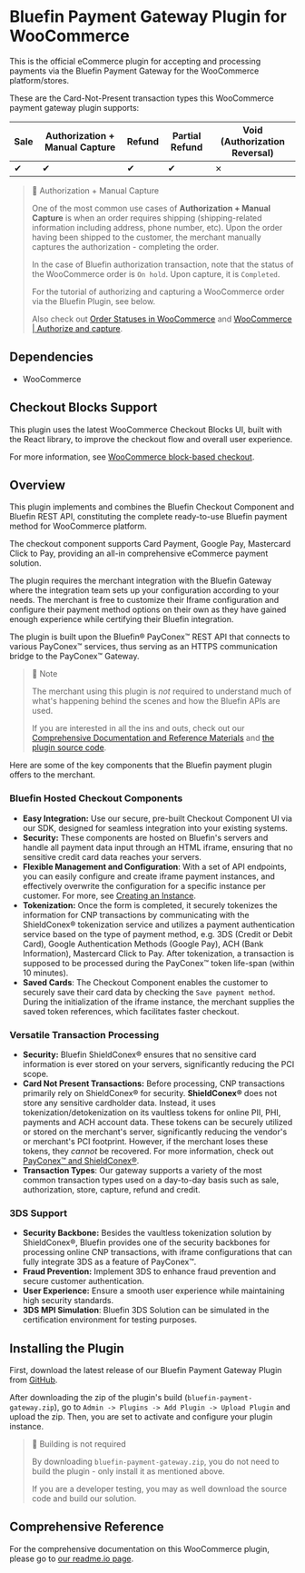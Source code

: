 # Bluefin Payment Gateway Plugin for WooCommerce

This is the official eCommerce plugin for accepting and processing payments via the Bluefin Payment Gateway for the WooCommerce platform/stores.

These are the Card-Not-Present transaction types this WooCommerce payment gateway plugin supports:

| Sale | Authorization + Manual Capture | Refund | Partial Refund | Void (Authorization Reversal) |
| ---- | ------------------------------ | ------ | -------------- | ----------------------------- |
| ✔    | ✔                              | ✔      | ✔              | ✗                             |



> 📘 Authorization + Manual Capture
>
> One of the most common use cases of **Authorization + Manual Capture** is when an order requires shipping (shipping-related information including address, phone number, etc). Upon the order having been shipped to the customer, the merchant manually captures the authorization - completing the order.
>
> In the case of Bluefin authorization transaction, note that the status of the WooCommerce order is `On hold`. Upon capture, it is `Completed`.
>
> For the tutorial of authorizing and capturing a WooCommerce order via the Bluefin Plugin, see below. 
>
> Also check out [Order Statuses in WooCommerce](https://woocommerce.com/document/managing-orders/order-statuses/#order-statuses-in-woocommerce) and [WooCommerce | Authorize and capture](https://woocommerce.com/document/woopayments/settings-guide/authorize-and-capture/).



## Dependencies

- WooCommerce



## Checkout Blocks Support

This plugin uses the latest WooCommerce Checkout Blocks UI, built with the React library, to improve the checkout flow and overall user experience.

For more information, see [WooCommerce block-based checkout](https://woocommerce.com/checkout-blocks/).



## Overview

This plugin implements and combines the Bluefin Checkout Component and Bluefin REST API, constituting the complete ready-to-use Bluefin payment method for WooCommerce platform.

The checkout component supports Card Payment, Google Pay, Mastercard Click to Pay, providing an all-in comprehensive eCommerce payment solution.

The plugin requires the merchant integration with the Bluefin Gateway where the integration team sets up your configuration according to your needs. The merchant is free to customize their Iframe configuration and configure their payment method options on their own as they have gained enough experience while certifying their Bluefin integration.

The plugin is built upon the Bluefin® PayConex™ REST API that connects to various PayConex™ services, thus serving as an HTTPS communication bridge to the PayConex™ Gateway.



> 📘 Note
>
> The merchant using this plugin is *not* required to understand much of what's happening behind the scenes and how the Bluefin APIs are used.
>
> If you are interested in all the ins and outs, check out our [Comprehensive Documentation and Reference Materials](https://developers.bluefin.com/payconex/v4/reference/payconex-introduction) and [the plugin source code](https://github.com/bluefin-developer-portal/WooCommercePlugin).



Here are some of the key components that the Bluefin payment plugin offers to the merchant.

### **Bluefin Hosted Checkout Components**

- **Easy Integration:** Use our secure, pre-built Checkout Component UI via our SDK, designed for seamless integration into your existing systems.
- **Security:** These components are hosted on Bluefin's servers and handle all payment data input through an HTML iframe, ensuring that no sensitive credit card data reaches your servers.
- **Flexible Management and Configuration**: With a set of API endpoints, you can easily configure and create iframe payment instances, and effectively overwrite the configuration for a specific instance per customer. For more, see [Creating an Instance](https://developers.bluefin.com/payconex/v4/reference/creating-an-instance).
- **Tokenization:** Once the form is completed, it securely tokenizes the information for CNP transactions by communicating with the ShieldConex® tokenization service and utilizes a payment authentication service based on the type of payment method, e.g. 3DS (Credit or Debit Card), Google Authentication Methods (Google Pay), ACH (Bank Information), Mastercard Click to Pay. After tokenization, a transaction is supposed to be processed during the PayConex™ token life-span (within 10 minutes).
- **Saved Cards**: The Checkout Component enables the customer to securely save their card data by checking the `Save payment method`. During the initialization of the iframe instance, the merchant supplies the saved token references, which facilitates faster checkout.

### **Versatile Transaction Processing**

- **Security:** Bluefin ShieldConex® ensures that no sensitive card information is ever stored on your servers, significantly reducing the PCI scope.
- **Card Not Present Transactions:** Before processing, CNP transactions primarily rely on ShieldConex® for security. **ShieldConex®** does not store any sensitive cardholder data. Instead, it uses tokenization/detokenization on its vaultless tokens for online PII, PHI, payments and ACH account data. These tokens can be securely utilized or stored on the merchant's server, significantly reducing the vendor's or merchant's PCI footprint. However, if the merchant loses these tokens, they *cannot* be recovered. For more information, check out [PayConex™ and ShieldConex®](https://developers.bluefin.com/payconex/v4/reference/payconex-and-shieldconex).
- **Transaction Types**: Our gateway supports a variety of the most common transaction types used on a day-to-day basis such as sale, authorization, store, capture, refund and credit.

### **3DS Support**

- **Security Backbone:** Besides the vaultless tokenization solution by ShieldConex®, Bluefin provides one of the security backbones for processing online CNP transactions, with iframe configurations that can fully integrate 3DS as a feature of PayConex™.
- **Fraud Prevention:** Implement 3DS to enhance fraud prevention and secure customer authentication.
- **User Experience:** Ensure a smooth user experience while maintaining high security standards.
- **3DS MPI Simulation**: Bluefin 3DS Solution can be simulated in the certification environment for testing purposes.



## Installing the Plugin

First, download the latest release of our Bluefin Payment Gateway Plugin from [GitHub](https://github.com/bluefin-developer-portal/WooCommercePlugin/releases).

After downloading the zip of the plugin's build (`bluefin-payment-gateway.zip`), go to `Admin -> Plugins -> Add Plugin -> Upload Plugin` and upload the zip. Then, you are set to activate and configure your plugin instance.

<!-- Please check out the [Start with WooCommerce in 5 Steps | Extend WooCommerce](https://woocommerce.com/document/start-with-woocommerce-in-5-steps/#extend-woocommerce) Guide for the purpose and installation of third-party plugins. -->

> 📘 Building is not required
>
> By downloading `bluefin-payment-gateway.zip`, you do not need to build the plugin - only install it as mentioned above.
>
> If you are a developer testing, you may as well download the source code and build our solution.



## Comprehensive Reference

For the comprehensive documentation on this WooCommerce plugin, please go to [our readme.io page](https://developers.bluefin.com/payconex/v4/reference/woocommerce-plugin-for-bluefin).

